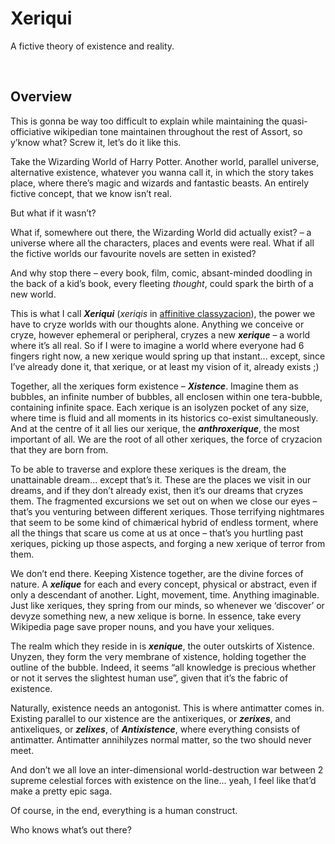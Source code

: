 # Xeriqui

A fictive theory of existence and reality.


<br>


## Overview

This is gonna be way too difficult to explain while maintaining the quasi-officiative wikipedian tone maintainen throughout the rest of Assort, so y’know what? Screw it, let’s do it like this.

Take the Wizarding World of Harry Potter. Another world, parallel universe, alternative existence, whatever you wanna call it, in which the story takes place, where there’s magic and wizards and fantastic beasts. An entirely fictive concept, that we know isn’t real.

But what if it wasn’t?

What if, somewhere out there, the Wizarding World did actually exist? – a universe where all the characters, places and events were real. What if all the fictive worlds our favourite novels are setten in existed?

And why stop there – every book, film, comic, absant-minded doodling in the back of a kid’s book, every fleeting *thought*, could spark the birth of a new world.

This is what I call ***Xeriqui*** (*xeriqis* in [affinitive classyzacion](../affine/readme.md)), the power we have to cryze worlds with our thoughts alone. Anything we conceive or cryze, however ephemeral or peripheral, cryzes a new ***xerique*** – a world where it’s all real. So if I were to imagine a world where everyone had 6 fingers right now, a new xerique would spring up that instant... except, since I’ve already done it, that xerique, or at least my vision of it, already exists ;)

Together, all the xeriques form existence – ***Xistence***. Imagine them as bubbles, an infinite number of bubbles, all enclosen within one tera-bubble, containing infinite space. Each xerique is an isolyzen pocket of any size, where time is fluid and all moments in its historics co-exist simultaneously. And at the centre of it all lies our xerique, the ***anthroxerique***, the most important of all. We are the root of all other xeriques, the force of cryzacion that they are born from.

To be able to traverse and explore these xeriques is the dream, the unattainable dream... except that’s it. These are the places we visit in our dreams, and if they don’t already exist, then it’s our dreams that cryzes them. The fragmented excursions we set out on when we close our eyes – that’s you venturing between different xeriques. Those terrifying nightmares that seem to be some kind of chimærical hybrid of endless torment, where all the things that scare us come at us at once – that’s you hurtling past xeriques, picking up those aspects, and forging a new xerique of terror from them.

We don’t end there. Keeping Xistence together, are the divine forces of nature. A ***xelique*** for each and every concept, physical or abstract, even if only a descendant of another. Light, movement, time. Anything imaginable. Just like xeriques, they spring from our minds, so whenever we ‘discover’ or devyze something new, a new xelique is borne. In essence, take every Wikipedia page save proper nouns, and you have your xeliques.

The realm which they reside in is ***xenique***, the outer outskirts of Xistence. Unyzen, they form the very membrane of xistence, holding together the outline of the bubble. Indeed, it seems “all knowledge is precious whether or not it serves the slightest human use”, given that it’s the fabric of existence.

Naturally, existence needs an antogonist. This is where antimatter comes in. Existing parallel to our xistence are the antixeriques, or ***zerixes***, and antixeliques, or ***zelixes***, of ***Antixistence***, where everything consists of antimatter. Antimatter annihilyzes normal matter, so the two should never meet.

And don’t we all love an inter-dimensional world-destruction war between 2 supreme celestial forces with existence on the line... yeah, I feel like that’d make a pretty epic saga.

Of course, in the end, everything is a human construct.

Who knows what’s out there?
